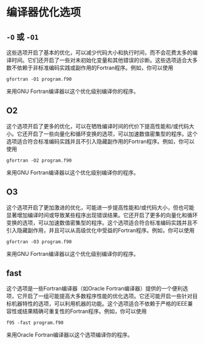 # 编译器优化选项

##  `-O` 或 `-O1`

这些选项开启了基本的优化，可以减少代码大小和执行时间，而不会花费太多的编译时间。它们还开启了一些对未初始化变量和其他错误的诊断。这些选项适合大多数不依赖于非标准编码实践或副作用的Fortran程序。例如，你可以使用 

```shell
gfortran -O1 program.f90
```

来用GNU Fortran编译器以这个优化级别编译你的程序。

## O2

这个选项开启了更多的优化，可以在牺牲编译时间的代价下提高性能和/或代码大小。它还开启了一些向量化和循环变换的选项，可以加速数值密集型的程序。这个选项适合符合标准编码实践并且不引入隐藏副作用的Fortran程序。例如，你可以使用

```shell
gfortran -O2 program.f90
```

来用GNU Fortran编译器以这个优化级别编译你的程序。

## O3

这个选项开启了更加激进的优化，可能进一步提高性能和/或代码大小，但也可能显著增加编译时间或导致某些程序出现错误结果。它还开启了更多的向量化和循环变换的选项，可以加速数值密集型的程序。这个选项适合符合标准编码实践并且不引入隐藏副作用，并且可以从高级优化中受益的Fortran程序。例如，你可以使用

```shell
gfortran -O3 program.f90 
```

来用GNU Fortran编译器以这个优化级别编译你的程序。

## fast

这个选项是一些Fortran编译器（如Oracle Fortran编译器）提供的一个便利选项，它开启了一组可能提高大多数程序性能的优化选项。它还可能开启一些针对目标机器特性的选项，可以利用机器的功能。这个选项适合不依赖于严格的IEEE兼容性或结果精确可重复性的Fortran程序。例如，你可以使用

```shell
f95 -fast program.f90
```

来用Oracle Fortran编译器以这个选项编译你的程序。

